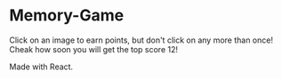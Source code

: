 # Memory-Game

Click on an image to earn points, but don't click on any more than once! Cheak how soon you will get the top score 12!

Made with React. 
